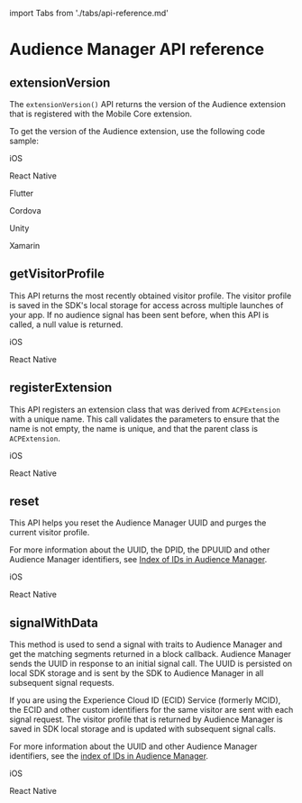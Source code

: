 import Tabs from './tabs/api-reference.md'

# Audience Manager API reference

## extensionVersion

The `extensionVersion()` API returns the version of the Audience extension that is registered with the Mobile Core extension.

To get the version of the Audience extension, use the following code sample:

<TabsBlock orientation="horizontal" slots="heading, content" repeat="6"/>

iOS

<Tabs query="platform=ios-acp&api=extension-version"/>

React Native

<Tabs query="platform=react-native&api=extension-version"/>

Flutter

<Tabs query="platform=flutter&api=extension-version"/>

Cordova

<Tabs query="platform=cordova&api=extension-version"/>

Unity

<Tabs query="platform=unity&api=extension-version"/>

Xamarin

<Tabs query="platform=xamarin&api=extension-version"/>

## getVisitorProfile

This API returns the most recently obtained visitor profile. The visitor profile is saved in the SDK's local storage for access across multiple launches of your app. If no audience signal has been sent before, when this API is called, a null value is returned.

<TabsBlock orientation="horizontal" slots="heading, content" repeat="2"/>

iOS

<Tabs query="platform=ios-acp&api=get-visitor-profile"/>

React Native

<Tabs query="platform=react-native&api=get-visitor-profile"/>

## registerExtension

This API registers an extension class that was derived from `ACPExtension` with a unique name. This call validates the parameters to ensure that the name is not empty, the name is unique, and that the parent class is `ACPExtension`.

<TabsBlock orientation="horizontal" slots="heading, content" repeat="2"/>

iOS

<Tabs query="platform=ios-acp&api=register-extension"/>

React Native

<Tabs query="platform=react-native&api=register-extension"/>

## reset

This API helps you reset the Audience Manager UUID and purges the current visitor profile.

<InlineAlert variant="info" slots="text"/>

For more information about the UUID, the DPID, the DPUUID and other Audience Manager identifiers, see [Index of IDs in Audience Manager](https://experienceleague.adobe.com/docs/audience-manager/user-guide/reference/ids-in-aam.html).

<TabsBlock orientation="horizontal" slots="heading, content" repeat="2"/>

iOS

<Tabs query="platform=ios-acp&api=reset"/>

React Native

<Tabs query="platform=react-native&api=reset"/>

## signalWithData

This method is used to send a signal with traits to Audience Manager and get the matching segments returned in a block callback. Audience Manager sends the UUID in response to an initial signal call. The UUID is persisted on local SDK storage and is sent by the SDK to Audience Manager in all subsequent signal requests.

If you are using the Experience Cloud ID (ECID) Service (formerly MCID), the ECID and other custom identifiers for the same visitor are sent with each signal request. The visitor profile that is returned by Audience Manager is saved in SDK local storage and is updated with subsequent signal calls.

<InlineAlert variant="info" slots="text"/>

For more information about the UUID and other Audience Manager identifiers, see the [index of IDs in Audience Manager](https://experienceleague.adobe.com/docs/audience-manager/user-guide/reference/ids-in-aam.html).

<TabsBlock orientation="horizontal" slots="heading, content" repeat="2"/>

iOS

<Tabs query="platform=ios-acp&api=signal-with-data"/>

React Native

<Tabs query="platform=react-native&api=signal-with-data"/>
